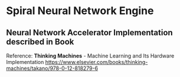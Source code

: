 # Spiral Neural Network Engine

## Neural Network Accelerator Implementation described in Book

Reference:
**Thinking Machines** - Machine Learning and Its Hardware Implementation
https://www.elsevier.com/books/thinking-machines/takano/978-0-12-818279-6
